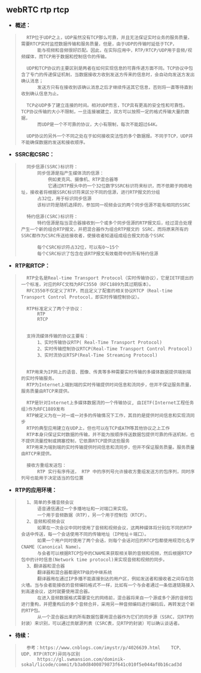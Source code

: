 ## webRTC rtp rtcp
- **概述：**
>       RTP位于UDP之上，UDP虽然没有TCP那么可靠，并且无法保证实时业务的服务质量，需要RTCP实时监控数据传输和服务质量，但是，由于UDP的传输时延低于TCP，
>           能与视频和音频很好匹配。因此，在实际应用中，RTP/RTCP/UDP用于音频/视频媒体，而TCP用于数据和控制信令的传输。
>
>       UDP和TCP协议的主要区别是两者在如何实现信息的可靠传递方面不同。TCP协议中包含了专门的传递保证机制，当数据接收方收到发送方传来的信息时，会自动向发送方发出确认消息；
>           发送方只有在接收到该确认消息之后才继续传送其它信息，否则将一直等待直到收到确认信息为止。
>
>       TCP必UDP多了建立连接的时间。相对UDP而言，TCP具有更高的安全性和可靠性。TCP协议传输的大小不限制，一旦连接被建立，双方可以按照一定的格式传输大量的数据，
>           而UDP是一个不可靠的协议，大小有限制，每次不能超过64K。
>
>       UDP协议的另外一个不同之处在于如何接收突法性的多个数据报。不同于TCP，UDP并不能确保数据的发送和接收顺序。
>

- **SSRC和CSRC：**
>       同步信源(SSRC)标识符：
>           同步信源是指产生媒体流的信源：
>               例如麦克风、摄像机、RTP混合器等
>               它通过RTP报头中的一个32位数字SSRC标识符来标识，而不依赖于网络地址，接收者将根据SSRC标识符来区分不同的信源，进行RTP报文的分组
>           占32位，用于标识同步信源
>           该标识符是随机选择的，参加同一视频会议的两个同步信源不能有相同的SSRC
>
>       特约信源(CSRC)标识符：
>           特约信源是指当混合器接收到一个或多个同步信源的RTP报文后，经过混合处理产生一个新的组合RTP报文，并把混合器作为组合RTP报文的 SSRC，而将原来所有的SSRC都作为CSRC传送给接收者，使接收者知道组成组合报文的各个SSRC
>
>           每个CSRC标识符占32位，可以有0～15个
>           每个CSRC标识了包含在该RTP报文有效载荷中的所有特约信源
>
>
>
>

- **RTP和RTCP：**
>       RTP全名是Real-time Transport Protocol（实时传输协议），它是IETF提出的一个标准，对应的RFC文档为RFC3550（RFC1889为其过期版本）。
>       RFC3550不仅定义了RTP，而且定义了配套的相关协议RTCP（Real-time Transport Control Protocol，即实时传输控制协议）。
>
>       RTP标准定义了两个子协议：
>           RTP
>           RTCP
>
>
>       支持流媒体传输的协议主要有：
>           1、实时传输协议RTP( Real-Time Transport Protocol)
>           2、实时传输控制协议RTCP(Real-Time Transport Control Protocol)
>           3、实时流协议RTSP(Real-Time Streaming Protocol)
>
>
>       RTP用来为IP网上的语音、图像、传真等多种需要实时传输的多媒体数据提供端到端的实时传输服务。
>       RTP为Internet上端到端的实时传输提供时间信息和流同步，但并不保证服务质量，服务质量由RTCP来提供。
>
>       RTP是针对Internet上多媒体数据流的一个传输协议, 由IETF(Internet工程任务组)作为RFC1889发布
>       RTP被定义为在一对一或一对多的传输情况下工作，其目的是提供时间信息和实现流同步
>       RTP的典型应用建立在UDP上，但也可以在TCP或ATM等其他协议之上工作
>       RTP本身只保证实时数据的传输，并不能为按顺序传送数据包提供可靠的传送机制，也不提供流量控制或拥塞控制，它依靠RTCP提供这些服务
>       RTP用来为端到端的实时传输提供时间信息和流同步，但并不保证服务质量。服务质量由RTCP来提供。
>
>       接收方重组发送包：
>           RTP 实行有序传送， RTP 中的序列号允许接收方重组发送方的包序列，同时序列号也能用于决定适当的包位置
>

- **RTP的应用环境：**
>       1、简单的多播音频会议
>           语音通信通过一个多播地址和一对端口来实现。
>           一个用于音频数据（RTP），另一个用于控制包（RTCP）。
>       2、音频和视频会议
>           如果在一次会议中同时使用了音频和视频会议，这两种媒体将分别在不同的RTP会话中传送，每一个会话使用不同的传输地址（IP地址＋端口）。
>           如果一个用户同时使用了两个会话，则每个会话对应的RTCP包都使用规范化名字CNAME（Canonical Name）。
>           与会者可以根据RTCP包中的CNAME来获取相关联的音频和视频，然后根据RTCP包中的计时信息(Network time protocol)来实现音频和视频的同步。
>       3、翻译器和混合器
>           翻译器和混合器都是RTP级的中继系统
>           翻译器用在通过IP多播不能直接到达的用户区，例如发送者和接收者之间存在防火墙。当与会者能接收的音频编码格式不一样，比如有一个与会者通过一条低速链路接入到高速会议，这时就要使用混合器。
>           在进入音频数据格式需要变化的网络前，混合器将来自一个源或多个源的音频包进行重构，并把重构后的多个音频合并，采用另一种音频编码进行编码后，再转发这个新的RTP包。
>           从一个混合器出来的所有数据包要用混合器作为它们的同步源（SSRC，见RTP的封装）来识别，可以通过贡献源列表（CSRC表，见RTP的封装）可以确认谈话者。
>
>
>
>
>

- **待续：**
>       参考：https://www.cnblogs.com/imystr/p/4026639.html    TCP、UDP、RTP(RTCP)异同与区别
>           https://gl.swmansion.com/dominik-sokal/licode/commit/b3a0d8400879873f641c010f5e044af0b16cad3d
>
>
>
>
>
>
>
>
>
>
>
>
>
>
>
>
>
>
>
>
>
>
